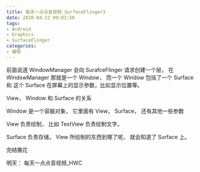 ```yaml
---
title: 每天一点点音视频_SurfaceFlinger3
date: 2020-04-22 09:03:50
tags: 
- Android
- Graphics
- SurfaceFlinger
categories:
- 编程
---
```


前面说道 WindowManager 会向 SurafceFlinger 请求创建一个层， 在 WindowManager 那就是一个 Window， 而一个 Window 包括了一个 Surface 和 这个 Surface 在屏幕上的显示参数，比如显示位置等。

View， Window 和 Surface 的关系

Window 是一个容器对象， 它里面有 View， Surface， 还有其他一些参数

View 负责绘制， 比如 TextView 负责绘制文字。

Surface 负责存储， View 所绘制的东西到哪了呢， 就会知道了 Surface 上。

完结撒花

明天： 每天一点点音视频_HWC
